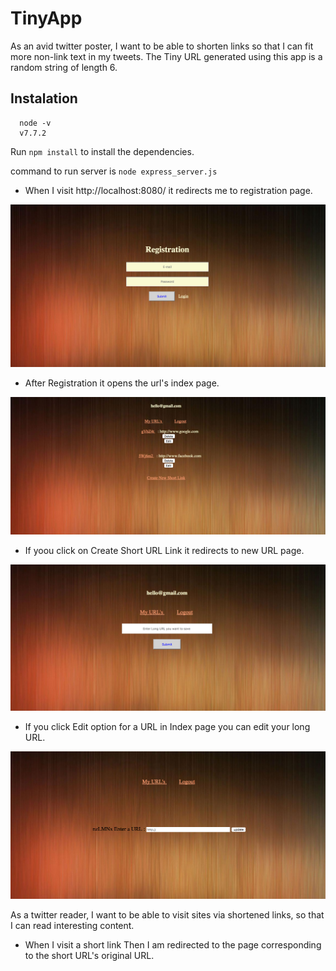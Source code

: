 # TinyApp
As an avid twitter poster, I want to be able to shorten links so that I can fit more non-link text in my tweets.
The Tiny URL generated using this app is a random string of length 6.

## Instalation

```
  node -v
  v7.7.2
```
  Run `npm install` to install the dependencies.
  
  command to run server is `node express_server.js`
  
  * When I visit http://localhost:8080/ it redirects me to registration page.
  
  ![registeration](https://github.com/sindhupriya-madala/TinyApp/blob/master/views/images/register.jpg)
  
  * After Registration it opens the url's index page.
  
  ![index](https://github.com/sindhupriya-madala/TinyApp/blob/master/views/images/urls-index.jpg)
  
  * If yoou click on Create Short URL Link it redirects to new URL page.
  
  ![new URL](https://github.com/sindhupriya-madala/TinyApp/blob/master/views/images/new-url.jpg)
  
  * If you click Edit option for a URL in Index page you can edit your long URL.
  
  ![edit URL](https://github.com/sindhupriya-madala/TinyApp/blob/master/views/images/edit-url.jpg)
  
  As a twitter reader, I want to be able to visit sites via shortened links, so that I can read interesting content.

  * When I visit a short link Then I am redirected to the page corresponding to the short URL's original URL.
  
